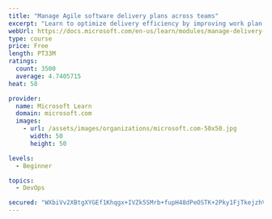 ```yaml
---
title: "Manage Agile software delivery plans across teams"
excerpt: "Learn to optimize delivery efficiency by improving work plan visibility across teams."
webUrl: https://docs.microsoft.com/en-us/learn/modules/manage-delivery-plans/
type: course
price: Free
length: PT33M
ratings:
  count: 3500
  average: 4.7405715
heat: 58

provider:
  name: Microsoft Learn
  domain: microsoft.com
  images:
    - url: /assets/images/organizations/microsoft.com-50x50.jpg
      width: 50
      height: 50

levels:
  - Beginner

topics:
  - DevOps

secured: "WXbiVv2XBtgXYGEf1Khqgx+IVZk5SMrb+fupH48dPeOSTK+2Pky1FjTkejzhVL69OjV+QcWADyRtXxtoAcDdZQlU3t5TDvbezTCFRwT5cF0NB9DaqeT7QPLnpnc6sUMp4NUUoZQF0JoViuvJhPA6zPECoTJ6w/qCn9s9/yS2gfqygbCyCnpNz3DHUJhEkhH+4xyygFr1P2REtiSMew9GfA5j4a8cc+Hp4YcMnuHZzuURCorrcsmnsWunrM5doudc0u5pIF9EghLCzzkMSb78NVk31va56zEF/7/shGE4i4H1fplkbhfJt0PqXbVOzZpW1AHLumR29xqHZdIqHOETi7efxw+6W+wM5D2HjXkvBnrry6Q3KOPgpYLHr/tBw3MCFA3gTpJIKTE6pIsnepw/CBTNZ1uKWA0aneEUauZkvws=;35y79WM1vEUgmAbKeD9fxQ=="
---
```


